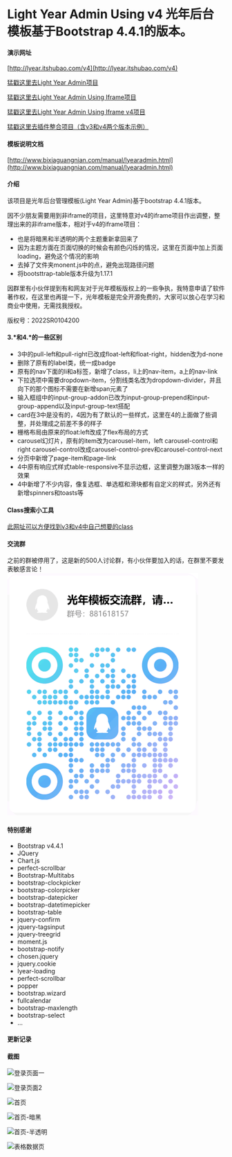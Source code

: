 # Light Year Admin Using v4 光年后台模板基于Bootstrap 4.4.1的版本。

#### 演示网址
[http://lyear.itshubao.com/v4](http://lyear.itshubao.com/v4)

[猛戳这里去Light Year Admin项目](https://gitee.com/yinqi/Light-Year-Admin-Template)

[猛戳这里去Light Year Admin Using Iframe项目](https://gitee.com/yinqi/Light-Year-Admin-Using-Iframe)

[猛戳这里去Light Year Admin Using Iframe v4项目](https://gitee.com/yinqi/Light-Year-Admin-Using-Iframe-v4)

[猛戳这里去插件整合项目（含v3和v4两个版本示例）](https://gitee.com/yinqi/Light-Year-Example)

#### 模板说明文档
[http://www.bixiaguangnian.com/manual/lyearadmin.html](http://www.bixiaguangnian.com/manual/lyearadmin.html)

#### 介绍
该项目是光年后台管理模板(Light Year Admin)基于bootstrap 4.4.1版本。

因不少朋友需要用到非iframe的项目，这里特意对v4的iframe项目作出调整，整理出来的非iframe版本，相对于v4的iframe项目：

- 也是将暗黑和半透明的两个主题重新拿回来了
- 因为主题方面在页面切换的时候会有颜色闪烁的情况，这里在页面中加上页面loading，避免这个情况的影响
- 去掉了文件夹monent.js中的点，避免出现路径问题
- 将bootsttrap-table版本升级为1.17.1

因群里有小伙伴提到有和网友对于光年模板版权上的一些争执，我特意申请了软件著作权，在这里也再提一下，光年模板是完全开源免费的，大家可以放心在学习和商业中使用，无需找我授权。

版权号：2022SR0104200

#### 3.*和4.*的一些区别
- 3中的pull-left和pull-right已改成float-left和float-right，hidden改为d-none
- 删除了原有的label类，统一成badge
- 原有的nav下面的li和a标签，新增了class，li上的nav-item，a上的nav-link
- 下拉选项中需要dropdown-item，分割线类名改为dropdown-divider，并且向下的那个图标不需要在新增span元素了
- 输入框组中的input-group-addon已改为input-group-prepend和input-group-append以及input-group-text搭配
- card在3中是没有的，4因为有了默认的一些样式，这里在4的上面做了些调整，并处理成之前差不多的样子
- 栅格布局由原来的float:left改成了flex布局的方式
- carousel幻灯片，原有的item改为carousel-item，left carousel-control和right carousel-control改成carousel-control-prev和carousel-control-next
- 分页中新增了page-item和page-link
- 4中原有响应式样式table-responsive不显示边框，这里调整为跟3版本一样的效果
- 4中新增了不少内容，像复选框、单选框和滑块都有自定义的样式，另外还有新增spinners和toasts等

#### Class搜索小工具
[此网址可以方便找到v3和v4中自己想要的class](http://libs.itshubao.com/lyear-search-class/)

#### 交流群
之前的群被停用了，这是新的500人讨论群，有小伙伴要加入的话，在群里不要发表敏感言论！
![输入图片说明](images/qrcode_1726287934510.png "光年模板官方交流群")

#### 特别感谢
- Bootstrap v4.4.1
- JQuery
- Chart.js
- perfect-scrollbar
- Bootstrap-Multitabs
- bootstrap-clockpicker
- bootstrap-colorpicker
- bootstrap-datepicker
- bootstrap-datetimepicker
- bootstrap-table
- jquery-confirm
- jquery-tagsinput
- jquery-treegrid
- moment.js
- bootstrap-notify
- chosen.jquery
- jquery.cookie
- lyear-loading
- perfect-scrollbar
- popper
- bootstrap.wizard
- fullcalendar
- bootstrap-maxlength
- bootstrap-select
- ...

#### 更新记录


#### 截图
![登录页面一](https://images.gitee.com/uploads/images/2020/0519/221358_55b9d666_82992.png "首页 - 光年(Light Year Admin V4)后台管理系统模板8.png")

![登录页面2](https://images.gitee.com/uploads/images/2020/0519/221535_3f2cd076_82992.png "登录页面 - 光年(Light Year Admin V4)后台管理系统模板7.png")

![首页](https://images.gitee.com/uploads/images/2020/0923/152922_ff633267_82992.png "光年后台管理模板-首页-1.png")

![首页-暗黑](https://images.gitee.com/uploads/images/2020/0923/152955_67da13cd_82992.png "光年后台管理模板-首页-暗黑.png")

![首页-半透明](https://images.gitee.com/uploads/images/2020/0923/153011_ffa2dcf0_82992.jpeg "光年后台管理模板-首页-半透明.jpg")

![表格数据页](https://images.gitee.com/uploads/images/2020/0923/153025_896c485d_82992.png "光年后台管理模板-数据页.png")

